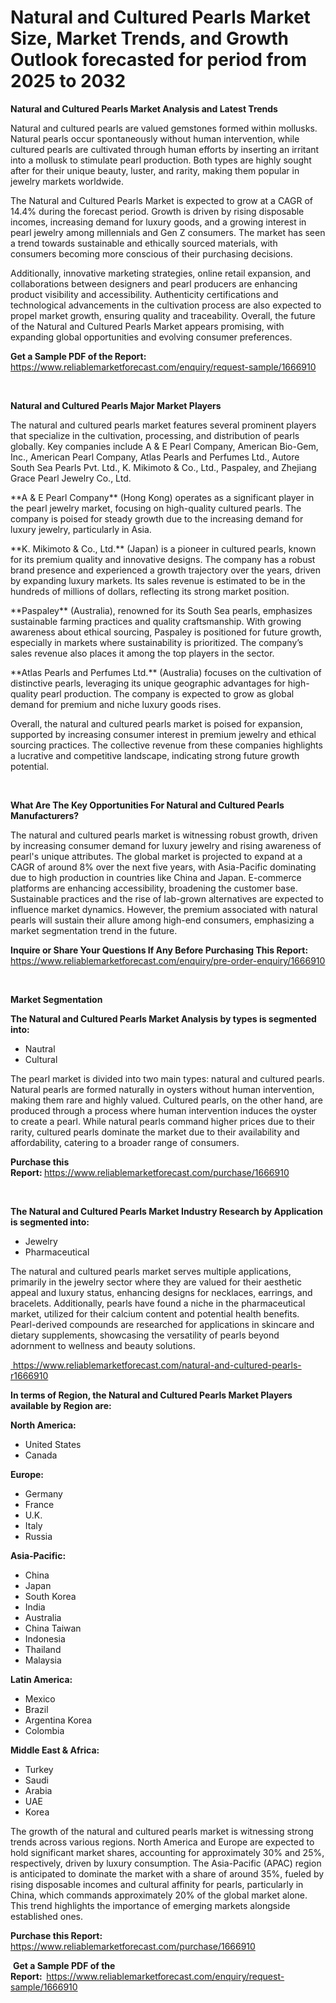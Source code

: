 <p><h1>Natural and Cultured Pearls Market Size, Market Trends, and Growth Outlook forecasted for period from 2025 to 2032</h1></p><p><strong>Natural and Cultured Pearls Market Analysis and Latest Trends</strong></p>
<p><p>Natural and cultured pearls are valued gemstones formed within mollusks. Natural pearls occur spontaneously without human intervention, while cultured pearls are cultivated through human efforts by inserting an irritant into a mollusk to stimulate pearl production. Both types are highly sought after for their unique beauty, luster, and rarity, making them popular in jewelry markets worldwide.</p><p>The Natural and Cultured Pearls Market is expected to grow at a CAGR of 14.4% during the forecast period. Growth is driven by rising disposable incomes, increasing demand for luxury goods, and a growing interest in pearl jewelry among millennials and Gen Z consumers. The market has seen a trend towards sustainable and ethically sourced materials, with consumers becoming more conscious of their purchasing decisions.</p><p>Additionally, innovative marketing strategies, online retail expansion, and collaborations between designers and pearl producers are enhancing product visibility and accessibility. Authenticity certifications and technological advancements in the cultivation process are also expected to propel market growth, ensuring quality and traceability. Overall, the future of the Natural and Cultured Pearls Market appears promising, with expanding global opportunities and evolving consumer preferences.</p></p>
<p><strong>Get a Sample PDF of the Report:&nbsp;</strong> <a href="https://www.reliablemarketforecast.com/enquiry/request-sample/1666910?utm_campaign=1885&utm_medium=2&utm_source=Github&utm_content=ia&utm_term=16042025&utm_id=natural-and-cultured-pearls">https://www.reliablemarketforecast.com/enquiry/request-sample/1666910</a></p>
<p>&nbsp;</p>
<p><strong>Natural and Cultured Pearls Major Market Players</strong></p>
<p><p>The natural and cultured pearls market features several prominent players that specialize in the cultivation, processing, and distribution of pearls globally. Key companies include A & E Pearl Company, American Bio-Gem, Inc., American Pearl Company, Atlas Pearls and Perfumes Ltd., Autore South Sea Pearls Pvt. Ltd., K. Mikimoto & Co., Ltd., Paspaley, and Zhejiang Grace Pearl Jewelry Co., Ltd.</p><p>**A & E Pearl Company** (Hong Kong) operates as a significant player in the pearl jewelry market, focusing on high-quality cultured pearls. The company is poised for steady growth due to the increasing demand for luxury jewelry, particularly in Asia.</p><p>**K. Mikimoto & Co., Ltd.** (Japan) is a pioneer in cultured pearls, known for its premium quality and innovative designs. The company has a robust brand presence and experienced a growth trajectory over the years, driven by expanding luxury markets. Its sales revenue is estimated to be in the hundreds of millions of dollars, reflecting its strong market position.</p><p>**Paspaley** (Australia), renowned for its South Sea pearls, emphasizes sustainable farming practices and quality craftsmanship. With growing awareness about ethical sourcing, Paspaley is positioned for future growth, especially in markets where sustainability is prioritized. The company’s sales revenue also places it among the top players in the sector.</p><p>**Atlas Pearls and Perfumes Ltd.** (Australia) focuses on the cultivation of distinctive pearls, leveraging its unique geographic advantages for high-quality pearl production. The company is expected to grow as global demand for premium and niche luxury goods rises.</p><p>Overall, the natural and cultured pearls market is poised for expansion, supported by increasing consumer interest in premium jewelry and ethical sourcing practices. The collective revenue from these companies highlights a lucrative and competitive landscape, indicating strong future growth potential.</p></p>
<p>&nbsp;</p>
<p><strong>What Are The Key Opportunities For Natural and Cultured Pearls Manufacturers?</strong></p>
<p><p>The natural and cultured pearls market is witnessing robust growth, driven by increasing consumer demand for luxury jewelry and rising awareness of pearl's unique attributes. The global market is projected to expand at a CAGR of around 8% over the next five years, with Asia-Pacific dominating due to high production in countries like China and Japan. E-commerce platforms are enhancing accessibility, broadening the customer base. Sustainable practices and the rise of lab-grown alternatives are expected to influence market dynamics. However, the premium associated with natural pearls will sustain their allure among high-end consumers, emphasizing a market segmentation trend in the future.</p></p>
<p><strong>Inquire or Share Your Questions If Any Before Purchasing This Report:</strong> <a href="https://www.reliablemarketforecast.com/enquiry/pre-order-enquiry/1666910?utm_campaign=1885&utm_medium=2&utm_source=Github&utm_content=ia&utm_term=16042025&utm_id=natural-and-cultured-pearls">https://www.reliablemarketforecast.com/enquiry/pre-order-enquiry/1666910</a></p>
<p>&nbsp;</p>
<p><strong>Market Segmentation</strong></p>
<p><strong>The Natural and Cultured Pearls Market Analysis by types is segmented into:</strong></p>
<p><ul><li>Nautral</li><li>Cultural</li></ul></p>
<p><p>The pearl market is divided into two main types: natural and cultured pearls. Natural pearls are formed naturally in oysters without human intervention, making them rare and highly valued. Cultured pearls, on the other hand, are produced through a process where human intervention induces the oyster to create a pearl. While natural pearls command higher prices due to their rarity, cultured pearls dominate the market due to their availability and affordability, catering to a broader range of consumers.</p></p>
<p><strong>Purchase this Report:&nbsp;</strong><a href="https://www.reliablemarketforecast.com/purchase/1666910?utm_campaign=1885&utm_medium=2&utm_source=Github&utm_content=ia&utm_term=16042025&utm_id=natural-and-cultured-pearls">https://www.reliablemarketforecast.com/purchase/1666910</a></p>
<p>&nbsp;</p>
<p><strong>The Natural and Cultured Pearls Market Industry Research by Application is segmented into:</strong></p>
<p><ul><li>Jewelry</li><li>Pharmaceutical</li></ul></p>
<p><p>The natural and cultured pearls market serves multiple applications, primarily in the jewelry sector where they are valued for their aesthetic appeal and luxury status, enhancing designs for necklaces, earrings, and bracelets. Additionally, pearls have found a niche in the pharmaceutical market, utilized for their calcium content and potential health benefits. Pearl-derived compounds are researched for applications in skincare and dietary supplements, showcasing the versatility of pearls beyond adornment to wellness and beauty solutions.</p></p>
<p><a href="https://www.reliablemarketforecast.com/natural-and-cultured-pearls-r1666910?utm_campaign=1885&utm_medium=2&utm_source=Github&utm_content=ia&utm_term=16042025&utm_id=natural-and-cultured-pearls">&nbsp;https://www.reliablemarketforecast.com/natural-and-cultured-pearls-r1666910</a></p>
<p><strong>In terms of Region, the Natural and Cultured Pearls Market Players available by Region are:</strong></p>
<p>
    <p> <strong> North America: </strong>
        <ul>
            <li>United States</li>
            <li>Canada</li>
        </ul>
        </p> 
    <p> <strong> Europe: </strong>
        <ul>
            <li>Germany</li>
            <li>France</li>
            <li>U.K.</li>
            <li>Italy</li>
            <li>Russia</li>
        </ul>
        </p> 
    <p> <strong> Asia-Pacific: </strong>
        <ul>
            <li>China</li>
            <li>Japan</li>
            <li>South Korea</li>
            <li>India</li>
            <li>Australia</li>
            <li>China Taiwan</li>
            <li>Indonesia</li>
            <li>Thailand</li>
            <li>Malaysia</li>
        </ul>
        </p> 
    <p> <strong> Latin America: </strong>
        <ul>
            <li>Mexico</li>
            <li>Brazil</li>
            <li>Argentina Korea</li>
            <li>Colombia</li>
        </ul>
        </p> 
    <p> <strong> Middle East & Africa: </strong>
        <ul>
            <li>Turkey</li>
            <li>Saudi</li>
            <li>Arabia</li>
            <li>UAE</li>
            <li>Korea</li>
        </ul>
    </p>
    </p>
<p><p>The growth of the natural and cultured pearls market is witnessing strong trends across various regions. North America and Europe are expected to hold significant market shares, accounting for approximately 30% and 25%, respectively, driven by luxury consumption. The Asia-Pacific (APAC) region is anticipated to dominate the market with a share of around 35%, fueled by rising disposable incomes and cultural affinity for pearls, particularly in China, which commands approximately 20% of the global market alone. This trend highlights the importance of emerging markets alongside established ones.</p></p>
<p><strong>Purchase this Report: </strong><a href="https://www.reliablemarketforecast.com/purchase/1666910?utm_campaign=1885&utm_medium=2&utm_source=Github&utm_content=ia&utm_term=16042025&utm_id=natural-and-cultured-pearls">https://www.reliablemarketforecast.com/purchase/1666910</a></p>
<p>&nbsp;<strong>Get a Sample PDF of the Report:&nbsp;&nbsp;</strong><a href="https://www.reliablemarketforecast.com/enquiry/request-sample/1666910?utm_campaign=1885&utm_medium=2&utm_source=Github&utm_content=ia&utm_term=16042025&utm_id=natural-and-cultured-pearls">https://www.reliablemarketforecast.com/enquiry/request-sample/1666910</a></p>
<p><strong></strong></p>
<p><p></p><p></p><p></p></p>